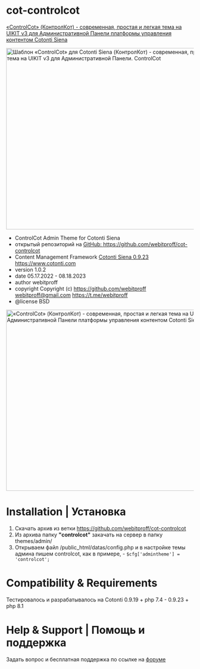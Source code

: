 # cot-controlcot
<a href="https://github.com/webitproff/cot-controlcot" rel="noopener">«ControlCot» (КонтролКот) - современная, простая и легкая тема на UIKIT v3 для Административной Панели платформы управления контентом Cotonti Siena</a>

<a href="https://github.com/webitproff/cot-controlcot/blob/main/demoscreens/controlcot-home.png"><img class="wp-image-1259 size-large" src="https://github.com/webitproff/cot-controlcot/blob/main/demoscreens/controlcot-home.png" alt="Шаблон «ControlCot» для Cotonti Siena (КонтролКот) - современная, простая и легкая тема на UIKIT v3 для Административной Панели. ControlCot" width="640" height="486" /></a>

- ControlCot Admin Theme for Cotonti Siena
- открытый репозиторий на <a href="https://github.com/webitproff/cot-controlcot" target="_blank" rel="noopener">GitHub: https://github.com/webitproff/cot-controlcot</a>
- Content Management Framework <a href="https://github.com/webitproff/cot-controlcot" target="_blank" rel="noopener">Cotonti Siena 0.9.23 https://www.cotonti.com</a>
- version 1.0.2
- date 05.17.2022 - 08.18.2023
- author webitproff
- copyright Copyright (c) https://github.com/webitproff webitproff@gmail.com https://t.me/webitproff
- @license BSD

<a href="https://github.com/webitproff/cot-controlcot/blob/main/demoscreens/controlcot-home.png"><img class="wp-image-1260 size-large" src="https://github.com/webitproff/cot-controlcot/blob/main/demoscreens/controlcot-home.png" alt="«ControlCot» (КонтролКот) - современная, простая и легкая тема на UIKIT v3 для Административной Панели платформы управления контентом Cotonti Siena" width="640" height="485" /></a> 



# Installation | Установка 
1. Скачать архив из ветки https://github.com/webitproff/cot-controlcot
2. Из архива папку <strong>"controlcot"</strong> закачать на сервер в папку themes/admin/
2. Открываем файл /public_html/datas/config.php и в настройке темы админа пишем controlcot, как в примере, - `$cfg['admintheme'] = 'controlcot';`


# Compatibility & Requirements
Тестировалось и разрабатывалось на Cotonti 0.9.19 + php 7.4 - 0.9.23 + php 8.1


# Help & Support | Помощь и поддержка
Задать вопрос и бесплатная поддержка по ссылке на [форуме](https://abuyfile.com/forums/cotonti/original/skins/tpl-free/topic37)


